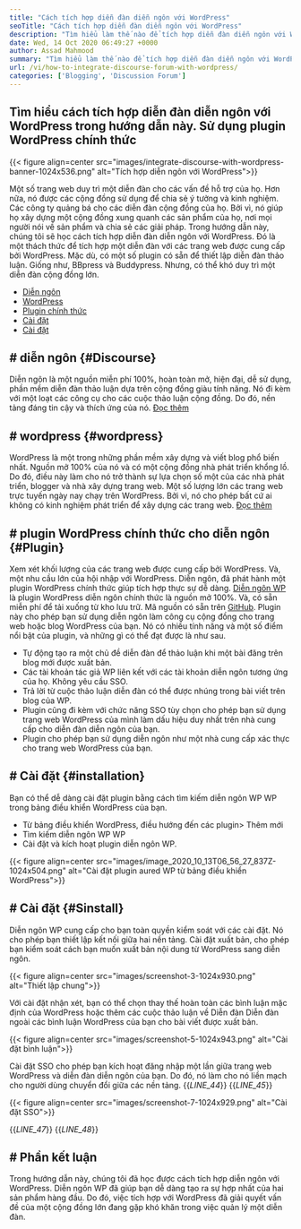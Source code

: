 ```yaml
---
title: "Cách tích hợp diễn đàn diễn ngôn với WordPress" 
seoTitle: "Cách tích hợp diễn đàn diễn ngôn với WordPress" 
description: "Tìm hiểu làm thế nào để tích hợp diễn đàn diễn ngôn với WordPress. Cài đặt và cấu hình plugin chính thức diễn ngôn cho WordPress." 
date: Wed, 14 Oct 2020 06:49:27 +0000
author: Assad Mahmood
summary: "Tìm hiểu làm thế nào để tích hợp diễn đàn diễn ngôn với WordPress trong hướng dẫn này. Sử dụng plugin WordPress chính thức của diễn ngôn" 
url: /vi/how-to-integrate-discourse-forum-with-wordpress/
categories: ['Blogging', 'Discussion Forum']
---
```


## Tìm hiểu cách tích hợp diễn đàn diễn ngôn với WordPress trong hướng dẫn này. Sử dụng plugin WordPress chính thức

{{< figure align=center src="images/integrate-discourse-with-wordpress-banner-1024x536.png" alt="Tích hợp diễn ngôn với WordPress">}}

Một số trang web duy trì một diễn đàn cho các vấn đề hỗ trợ của họ. Hơn nữa, nó được các cộng đồng sử dụng để chia sẻ ý tưởng và kinh nghiệm. Các công ty quảng bá cho các diễn đàn cộng đồng của họ. Bởi vì, nó giúp họ xây dựng một cộng đồng xung quanh các sản phẩm của họ, nơi mọi người nói về sản phẩm và chia sẻ các giải pháp. Trong hướng dẫn này, chúng tôi sẽ học cách tích hợp diễn đàn diễn ngôn với WordPress.
Đó là một thách thức để tích hợp một diễn đàn với các trang web được cung cấp bởi WordPress. Mặc dù, có một số plugin có sẵn để thiết lập diễn đàn thảo luận. Giống như, BBpress và Buddypress. Nhưng, có thể khó duy trì một diễn đàn cộng đồng lớn.
  * [Diễn ngôn][1]
  * [WordPress][2]
  * [Plugin chính thức][3]
  * [Cài đặt][4]
  * [Cài đặt][5]

## # diễn ngôn   {#Discourse}
Diễn ngôn là một nguồn miễn phí 100%, hoàn toàn mở, hiện đại, dễ sử dụng, phần mềm diễn đàn thảo luận dựa trên cộng đồng giàu tính năng. Nó đi kèm với một loạt các công cụ cho các cuộc thảo luận cộng đồng. Do đó, nền tảng đáng tin cậy và thích ứng của nó. [Đọc thêm][6]

## # wordpress   {#wordpress}
WordPress là một trong những phần mềm xây dựng và viết blog phổ biến nhất. Nguồn mở 100% của nó và có một cộng đồng nhà phát triển khổng lồ. Do đó, điều này làm cho nó trở thành sự lựa chọn số một của các nhà phát triển, blogger và nhà xây dựng trang web. Một số lượng lớn các trang web trực tuyến ngày nay chạy trên WordPress. Bởi vì, nó cho phép bất cứ ai không có kinh nghiệm phát triển để xây dựng các trang web. [Đọc thêm][7]

## # plugin WordPress chính thức cho diễn ngôn   {#Plugin}
Xem xét khối lượng của các trang web được cung cấp bởi WordPress. Và, một nhu cầu lớn của hội nhập với WordPress. Diễn ngôn, đã phát hành một plugin WordPress chính thức giúp tích hợp thực sự dễ dàng.
[Diễn ngôn WP][8] là plugin WordPress diễn ngôn chính thức là nguồn mở 100%. Và, có sẵn miễn phí để tải xuống từ kho lưu trữ. Mã nguồn có sẵn trên [GitHub][9].
Plugin này cho phép bạn sử dụng diễn ngôn làm công cụ cộng đồng cho trang web hoặc blog WordPress của bạn. Nó có nhiều tính năng và một số điểm nổi bật của plugin, và những gì có thể đạt được là như sau.
  * Tự động tạo ra một chủ đề diễn đàn để thảo luận khi một bài đăng trên blog mới được xuất bản.
  * Các tài khoản tác giả WP liên kết với các tài khoản diễn ngôn tương ứng của họ. Không yêu cầu SSO.
  * Trả lời từ cuộc thảo luận diễn đàn có thể được nhúng trong bài viết trên blog của WP.
  * Plugin cũng đi kèm với chức năng SSO tùy chọn cho phép bạn sử dụng trang web WordPress của mình làm dấu hiệu duy nhất trên nhà cung cấp cho diễn đàn diễn ngôn của bạn.
  * Plugin cho phép bạn sử dụng diễn ngôn như một nhà cung cấp xác thực cho trang web WordPress của bạn.

## # Cài đặt   {#installation}
Bạn có thể dễ dàng cài đặt plugin bằng cách tìm kiếm diễn ngôn WP WP trong bảng điều khiển WordPress của bạn.
  * Từ bảng điều khiển WordPress, điều hướng đến các plugin> Thêm mới
  * Tìm kiếm diễn ngôn WP WP
  * Cài đặt và kích hoạt plugin diễn ngôn WP.

{{< figure align=center src="images/image_2020_10_13T06_56_27_837Z-1024x504.png" alt="Cài đặt plugin aured WP từ bảng điều khiển WordPress">}}


## # Cài đặt   {#Sinstall}
Diễn ngôn WP cung cấp cho bạn toàn quyền kiểm soát với các cài đặt. Nó cho phép bạn thiết lập kết nối giữa hai nền tảng. Cài đặt xuất bản, cho phép bạn kiểm soát cách bạn muốn xuất bản nội dung từ WordPress sang diễn ngôn.

{{< figure align=center src="images/screenshot-3-1024x930.png" alt="Thiết lập chung">}}

Với cài đặt nhận xét, bạn có thể chọn thay thế hoàn toàn các bình luận mặc định của WordPress hoặc thêm các cuộc thảo luận về Diễn đàn Diễn đàn ngoài các bình luận WordPress của bạn cho bài viết được xuất bản.

{{< figure align=center src="images/screenshot-5-1024x943.png" alt="Cài đặt bình luận">}}

Cài đặt SSO cho phép bạn kích hoạt đăng nhập một lần giữa trang web WordPress và diễn đàn diễn ngôn của bạn. Do đó, nó làm cho nó liền mạch cho người dùng chuyển đổi giữa các nền tảng.
{{_LINE_44_}}
{{_LINE_45_}}

{{< figure align=center src="images/screenshot-7-1024x929.png" alt="Cài đặt SSO">}}

{{_LINE_47_}}
{{_LINE_48_}}

## # Phần kết luận
Trong hướng dẫn này, chúng tôi đã học được cách tích hợp diễn ngôn với WordPress. Diễn ngôn WP đã giúp bạn dễ dàng tạo ra sự hợp nhất của hai sản phẩm hàng đầu. Do đó, việc tích hợp với WordPress đã giải quyết vấn đề của một cộng đồng lớn đang gặp khó khăn trong việc quản lý một diễn đàn.

  
[1]: #discourse
[2]: #wordpress
[3]: #plugin
[4]: #installation
[5]: #settings
[6]: https://products.containerize.com/discussion-forum/discourse
[7]: https://products.containerize.com/blogging/wordpress
[8]: https://wordpress.org/plugins/wp-discourse/
[9]: https://github.com/discourse/wp-discourse
